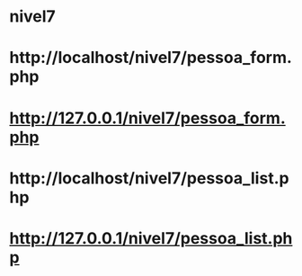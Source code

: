 # nivel7
# http://localhost/nivel7/pessoa_form.php
# http://127.0.0.1/nivel7/pessoa_form.php
# http://localhost/nivel7/pessoa_list.php
# http://127.0.0.1/nivel7/pessoa_list.php

